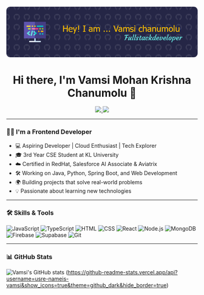 <p align="center">
  <img src="https://github.com/usre-nameis-vamsi/usre-nameis-vamsi/blob/main/github-header-image.png" alt="Banner" />
</p>

<h1 align="center">Hi there, I'm Vamsi Mohan Krishna Chanumolu 👋</h1>

<p align="center">
  <a href="https://me.toinfinite.dev" target="_blank">
    <img src="https://img.shields.io/badge/Portfolio-To%20Infinite-green" />
  </a>
  <a href="#">
    <img src="https://img.shields.io/badge/Vamsi-Frontend%20Developer-blueviolet" />
  </a>
</p>

---

### 👨‍💻 I'm a Frontend Developer

- 💻 Aspiring Developer | Cloud Enthusiast | Tech Explorer  
- 🎓 3rd Year CSE Student at KL University  
- ☁️ Certified in RedHat, Salesforce AI Associate & Aviatrix  
- 🛠️ Working on Java, Python, Spring Boot, and Web Development  
- 🌍 Building projects that solve real-world problems  
- 💡 Passionate about learning new technologies  

---

### 🛠 Skills & Tools

![JavaScript](https://img.shields.io/badge/-JavaScript-F7DF1E?logo=javascript&logoColor=000)
![TypeScript](https://img.shields.io/badge/-TypeScript-3178C6?logo=typescript&logoColor=fff)
![HTML](https://img.shields.io/badge/-HTML5-E34F26?logo=html5&logoColor=fff)
![CSS](https://img.shields.io/badge/-CSS3-1572B6?logo=css3&logoColor=fff)
![React](https://img.shields.io/badge/-React-61DAFB?logo=react&logoColor=000)
![Node.js](https://img.shields.io/badge/-Node.js-339933?logo=node.js&logoColor=fff)
![MongoDB](https://img.shields.io/badge/-MongoDB-47A248?logo=mongodb&logoColor=fff)
![Firebase](https://img.shields.io/badge/-Firebase-FFCA28?logo=firebase&logoColor=000)
![Supabase](https://img.shields.io/badge/-Supabase-3ECF8E?logo=supabase&logoColor=000)
![Git](https://img.shields.io/badge/-Git-F05032?logo=git&logoColor=fff)

---

### 📊 GitHub Stats

![Vamsi's GitHub stats](https://github-readme-stats.vercel.app/api/top-langs/?username=usre-nameis-vamsi&layout=compact&theme=github_dark&hide_border=true)
(https://github-readme-stats.vercel.app/api?username=usre-nameis-vamsi&show_icons=true&theme=github_dark&hide_border=true)
